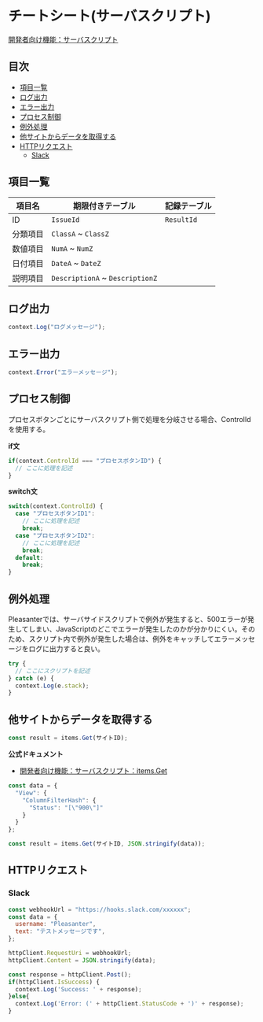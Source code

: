 # チートシート(サーバスクリプト)

[開発者向け機能：サーバスクリプト](https://pleasanter.org/ja/manual/server-script)

## 目次

- [項目一覧](#項目一覧)
- [ログ出力](#ログ出力)
- [エラー出力](#エラー出力)
- [プロセス制御](#プロセス制御)
- [例外処理](#例外処理)
- [他サイトからデータを取得する](#他サイトからデータを取得する)
- [HTTPリクエスト](#httpリクエスト)
  - [Slack](#slack)

## 項目一覧

| 項目名 | 期限付きテーブル | 記録テーブル |
| -- | -- | -- |
| ID | `IssueId` | `ResultId` |
| 分類項目 | `ClassA` ~ `ClassZ` |
| 数値項目 | `NumA` ~ `NumZ` |
| 日付項目 | `DateA` ~ `DateZ` |
| 説明項目 | `DescriptionA` ~ `DescriptionZ` |

## ログ出力

```javascript 
context.Log("ログメッセージ");
```

## エラー出力

```javascript
context.Error("エラーメッセージ");
```

## プロセス制御

プロセスボタンごとにサーバスクリプト側で処理を分岐させる場合、ControlIdを使用する。

**if文**

```javascript
if(context.ControlId === "プロセスボタンID") {
  // ここに処理を記述
}
```

**switch文**

```javascript
switch(context.ControlId) {
  case "プロセスボタンID1":
    // ここに処理を記述
    break;
  case "プロセスボタンID2":
    // ここに処理を記述
    break;
  default:
    break;
}
```

## 例外処理

Pleasanterでは、サーバサイドスクリプトで例外が発生すると、500エラーが発生してしまい、JavaScriptのどこでエラーが発生したのかが分かりにくい。そのため、スクリプト内で例外が発生した場合は、例外をキャッチしてエラーメッセージをログに出力すると良い。

```javascript
try {
  // ここにスクリプトを記述
} catch (e) {
  context.Log(e.stack);
}
```

## 他サイトからデータを取得する

```javascript
const result = items.Get(サイトID);
```

**公式ドキュメント**

- [開発者向け機能：サーバスクリプト：items.Get](https://pleasanter.org/ja/manual/server-script-items-get)

```javascript
const data = {
  "View": {
    "ColumnFilterHash": {
      "Status": "[\"900\"]"
    }
  }
};

const result = items.Get(サイトID, JSON.stringify(data));
```

## HTTPリクエスト

### Slack

```javascript
const webhookUrl = "https://hooks.slack.com/xxxxxx";
const data = {
  username: "Pleasanter",
  text: "テストメッセージです",
};

httpClient.RequestUri = webhookUrl;
httpClient.Content = JSON.stringify(data);

const response = httpClient.Post();
if(httpClient.IsSuccess) {
  context.Log('Success: ' + response);
}else{
  context.Log('Error: (' + httpClient.StatusCode + ')' + response);
}
```
